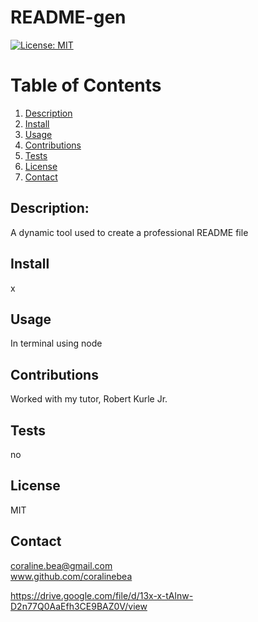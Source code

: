 # README-gen
  [![License: MIT](https://img.shields.io/badge/License-MIT-yellow.svg)](https://opensource.org/licenses/MIT)
  # Table of Contents
1. [Description](#description)
2. [Install](#install)
3. [Usage](#usage)
4. [Contributions](#contributions)
5. [Tests](#tests)
6. [License](#license)
7. [Contact](#contact)
## Description:
A dynamic tool used to create a professional README file
## Install
x
## Usage
In terminal using node
## Contributions 
Worked with my tutor, Robert Kurle Jr.
## Tests
no
## License
MIT
## Contact
coraline.bea@gmail.com
<br>
www.github.com/coralinebea

https://drive.google.com/file/d/13x-x-tAlnw-D2n77Q0AaEfh3CE9BAZ0V/view
